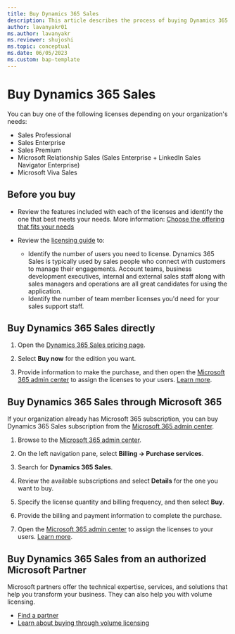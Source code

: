 ```yaml
---
title: Buy Dynamics 365 Sales
description: This article describes the process of buying Dynamics 365 Sales.
author: lavanyakr01
ms.author: lavanyakr
ms.reviewer: shujoshi 
ms.topic: conceptual 
ms.date: 06/05/2023
ms.custom: bap-template
---
```


# Buy Dynamics 365 Sales

You can buy one of the following licenses depending on your organization's needs:

- Sales Professional
- Sales Enterprise
- Sales Premium  
- Microsoft Relationship Sales (Sales Enterprise + LinkedIn Sales Navigator Enterprise)
- Microsoft Viva Sales

## Before you buy

- Review the features included with each of the licenses and identify the one that best meets your needs. More information: [Choose the offering that fits your needs](overview.md#choose-the-offering-that-fits-your-needs)

- Review the [licensing guide](https://go.microsoft.com/fwlink/?LinkId=866544&clcid=0x409) to:
    - Identify the number of users you need to license. Dynamics 365 Sales is typically used by sales people who connect with customers to manage their engagements. Account teams, business development executives, internal and external sales staff along with sales managers and operations are all great candidates for using the application.  
    - Identify the number of team member licenses you'd need for your sales support staff.  

## Buy Dynamics 365 Sales directly

1. Open the [Dynamics 365 Sales pricing page](https://dynamics.microsoft.com/sales/pricing/).

1. Select **Buy now** for the edition you want.
1. Provide information to make the purchase, and then open the [Microsoft 365 admin center](https://admin.microsoft.com/) to assign the licenses to your users. [Learn more](/office365/admin/subscriptions-and-billing/assign-licenses-to-users).

## Buy Dynamics 365 Sales through Microsoft 365

If your organization already has Microsoft 365 subscription, you can buy Dynamics 365 Sales subscription from the [Microsoft 365 admin center](https://admin.microsoft.com).

1. Browse to the [Microsoft 365 admin center](https://admin.microsoft.com).

2. On the left navigation pane, select **Billing -> Purchase services**.

3. Search for **Dynamics 365 Sales**.
1. Review the available subscriptions and select **Details** for the one you want to buy.
1. Specify the license quantity and billing frequency, and then select **Buy**.
1. Provide the billing and payment information to complete the purchase.
1. Open the [Microsoft 365 admin center](https://admin.microsoft.com/) to assign the licenses to your users. [Learn more](/office365/admin/subscriptions-and-billing/assign-licenses-to-users).

## Buy Dynamics 365 Sales from an authorized Microsoft Partner

Microsoft partners offer the technical expertise, services, and solutions that help you transform your business. They can also help you with volume licensing.

- [Find a partner](https://partner.microsoft.com/partnership/find-a-partner)
- [Learn about buying through volume licensing](https://www.microsoft.com/licensing/how-to-buy/how-to-buy)
